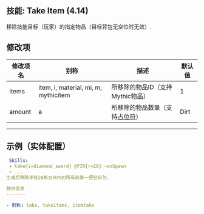 技能: Take Item (4.14)
--------------------------

移除技能目标（玩家）的指定物品（目标背包无空位时无效）.

修改项
----------

| 修改项名 | 别称    | 描述                                                                                                    | 默认值 |
|-----------|------------|----------------------------------------------------------------------------------------------------------------|---------------|
| items        | item, i, material, mi, m, mythicitem       | 所移除的物品ID（支持Mythic物品） | 1 |
| amount | a | 所移除的物品数量（支持[占位符](/技能/占位符)） | Dirt |

--------

示例（实体配置）
--------

```yaml
 Skills:
 - take{i=diamond_sword} @PIR{r=20} ~onSpawn
 - ...
生成后移除半径20格方块内的所有玩家一把钻石剑.

额外信息
-------

- 别称: take, takeitems, itemtake